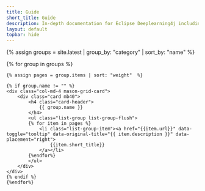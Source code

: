 ```yaml
---
title: Guide
short_title: Guide
description: In-depth documentation for Eclipse Deeplearning4j including import, distributed training, early stopping, and GPU setup.
layout: default
topbar: hide
---
```


{% assign groups = site.latest | group_by: "category" | sort_by: "name" %}

<div class="row mason-grid">
	{% for group in groups %}

	{% assign pages = group.items | sort: "weight"  %}

	{% if group.name != "" %}
	<div class="col-md-4 mason-grid-card">
	    <div class="card mb40">
	        <h4 class="card-header">
	            {{ group.name }}
	        </h4>
	        <ul class="list-group list-group-flush">
	        {% for item in pages %}
		        <li class="list-group-item"><a href="{{item.url}}" data-toggle="tooltip" data-original-title="{{ item.description }}" data-placement="right">
		        	{{item.short_title}}
		        </a></li>
		    {%endfor%}
	        </ul>
	    </div>
	</div>
	{% endif %}
	{%endfor%}
</div>